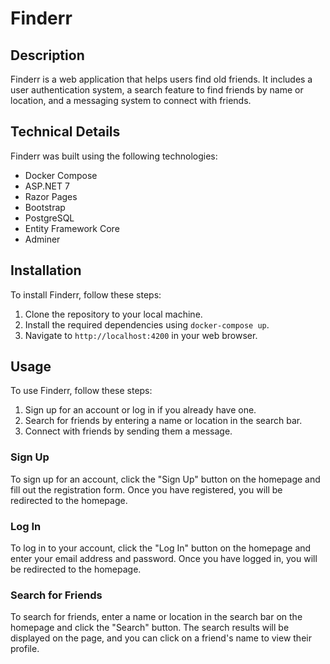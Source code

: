 
# Finderr

## Description
Finderr is a web application that helps users find old friends. It includes a user authentication system, a search feature to find friends by name or location, and a messaging system to connect with friends.

## Technical Details
Finderr was built using the following technologies:

- Docker Compose
- ASP.NET 7
- Razor Pages
- Bootstrap
- PostgreSQL
- Entity Framework Core
- Adminer


## Installation
To install Finderr, follow these steps:

1. Clone the repository to your local machine.
2. Install the required dependencies using `docker-compose up`.
3. Navigate to `http://localhost:4200` in your web browser.

## Usage
To use Finderr, follow these steps:

1. Sign up for an account or log in if you already have one.
2. Search for friends by entering a name or location in the search bar.
3. Connect with friends by sending them a message.

### Sign Up
To sign up for an account, click the "Sign Up" button on the homepage and fill out the registration form. Once you have registered, you will be redirected to the homepage.

### Log In
To log in to your account, click the "Log In" button on the homepage and enter your email address and password. Once you have logged in, you will be redirected to the homepage.

### Search for Friends
To search for friends, enter a name or location in the search bar on the homepage and click the "Search" button. The search results will be displayed on the page, and you can click on a friend's name to view their profile.



